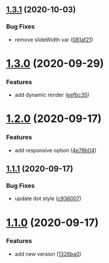 ## [1.3.1](https://github.com/gaoljie/use-slider/compare/v1.3.0...v1.3.1) (2020-10-03)


### Bug Fixes

* remove slideWidth var ([081af21](https://github.com/gaoljie/use-slider/commit/081af219b133d54f49187ed4897361be57170a13))

# [1.3.0](https://github.com/gaoljie/use-slider/compare/v1.2.0...v1.3.0) (2020-09-29)


### Features

* add dynamic render ([eefbc35](https://github.com/gaoljie/use-slider/commit/eefbc35c4d9fc05e7f694f57676899b0131cecc7))

# [1.2.0](https://github.com/gaoljie/use-slider/compare/v1.1.1...v1.2.0) (2020-09-17)


### Features

* add responsive option ([4e78b04](https://github.com/gaoljie/use-slider/commit/4e78b047899a68c799a3f1b9568fb74bd991294d))

## [1.1.1](https://github.com/gaoljie/use-slider/compare/v1.1.0...v1.1.1) (2020-09-17)


### Bug Fixes

* update dot style ([c936007](https://github.com/gaoljie/use-slider/commit/c9360072a07a7a7b77a2b7f1622544aa6a9817fd))

# [1.1.0](https://github.com/gaoljie/use-slider/compare/v1.0.0...v1.1.0) (2020-09-17)


### Features

* add new version ([1326ba0](https://github.com/gaoljie/use-slider/commit/1326ba0d3852988599639656554b1e8a56ca4897))

